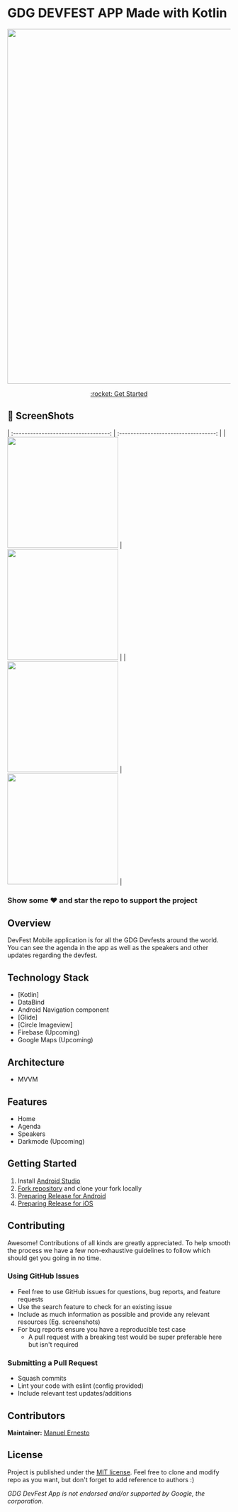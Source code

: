 # GDG DEVFEST APP Made with Kotlin 

<p align="center">
<img width="800px"  src="https://i.imgur.com/P21Hk0u.png">
</p>

<p align="center"><a href="#getting-started">:rocket: Get Started</a></p>

## 📸 ScreenShots

| :----------------------------------: | :----------------------------------: |
| <img width="250px"  src="https://imgur.com/doMUSM1"> | <img width="250px"  src="https://imgur.com/1BtUGC6"> |
| <img width="250px"  src="https://imgur.com/lbPV3lP"> | <img width="250px"  src="https://imgur.com/3LLoXUZ"> |

### Show some :heart: and star the repo to support the project

## Overview

DevFest Mobile application is for all the GDG Devfests around the world. You can see the agenda in the app as well as the speakers and other updates regarding the devfest.

## Technology Stack

- [Kotlin]
- DataBind
- Android Navigation component
- [Glide]
- [Circle Imageview]
- Firebase (Upcoming)
- Google Maps (Upcoming)

## Architecture

- MVVM

## Features

- Home 
- Agenda 
- Speakers 
- Darkmode (Upcoming)

## Getting Started

1. Install [Android Studio](https://flutter.dev/docs/development/tools/android-studio)
1. [Fork repository](https://github.com/iampawan/GDG-DevFest-App/fork) and clone your fork locally
1. [Preparing Release for Android](https://flutter.dev/docs/deployment/android)
1. [Preparing Release for iOS](https://flutter.dev/docs/deployment/ios)

## Contributing

Awesome! Contributions of all kinds are greatly appreciated. To help smooth the process we have a few non-exhaustive guidelines to follow which should get you going in no time.

### Using GitHub Issues

- Feel free to use GitHub issues for questions, bug reports, and feature requests
- Use the search feature to check for an existing issue
- Include as much information as possible and provide any relevant resources (Eg. screenshots)
- For bug reports ensure you have a reproducible test case
  - A pull request with a breaking test would be super preferable here but isn't required

### Submitting a Pull Request

- Squash commits
- Lint your code with eslint (config provided)
- Include relevant test updates/additions

## Contributors

**Maintainer:** [Manuel Ernesto](https://github.com/manuelernesto)

## License

Project is published under the [MIT license](/LICENSE.md).
Feel free to clone and modify repo as you want, but don't forget to add reference to authors :)

_GDG DevFest App is not endorsed and/or supported by Google, the corporation._
